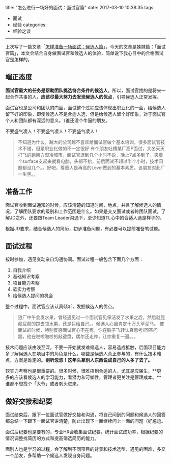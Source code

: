 title: "怎么进行一场好的面试：面试官篇"
date: 2017-03-10 10:38:35
tags:
- 面试
- 经验
categories:
- 经验之谈
---


上次写了一篇文章「[怎样准备一场面试：候选人篇](./2017/02/28/怎样准备一场面试：候选人篇/)」，今天的文章是姊妹篇：「面试官篇」，本文会结合自身做面试官和候选人的体验，简单说下我心目中的合格面试官是怎样的。


## 端正态度
**面试官最大的任务是帮助团队挑选符合条件的候选人**。所以，面试官找的是将来一起合作共事的人，**应该尽最大努力去发现候选人的优点**，引导候选人正常发挥。

面试官也是公司和团队的门面，面试整个过程应该体现出职业化的一面，给候选人留下好的印象，即使候选人不是合适人选，但是给候选人留个好印象，对于面试官个人和团队都有深远的意义。（谁还没个牛逼的朋友。

不要盛气凌人！不要盛气凌人！不要盛气凌人！

> 不知道为什么，越大的公司越不喜欢给面试官做个基本培训，很多面试官技术不错，但是职业化做的不一定很好
> 有个朋友吐槽某厂高P面试，大冬天天打飞的跑南方湿冷城市，面试官迟到几个小时不说，晚上7点多到了，夹着个surface支起来就看电脑，头都不抬，前后面试不超过半个小时，技术问题都没几个。。好吧，尊重人是再高的Level做到的基本素质，该朋友对此厂一生黑。。

## 准备工作
面试官收到面试通知的时候，应该清楚的知道时间、地点，并且了解候选人的情况，了解团队要求的级别和工作范围是什么。如果是交叉面试或者跨团队面试，了解JD之外，还要跟Team Leader沟通下，至少知道TL心中的合适人选是样子的。

根据JD要求，结合候选人的简历，初步准备问题，有必要可以提前准备笔试题。

<!--more-->

## 面试过程
按时参加，遇见变动亲自沟通协调。面试过程一般包含下面几个方面：

1. 自我介绍
2. 基础知识考察
3. 项目能力考察
4. 软实力考察
5. 给候选人提问的机会

整个过程中，面试官应该认真倾听，发掘候选人的优点。

> 狼厂中午会发水果，曾经遇见过一个面试官见保洁发了水果之后，然后就屁颠屁颠的跑去领水果，还是只给自己。。候选人心里肯定十万头草泥马。
> 被面试的时候，特别反感面试官心不在焉，你在脑子飞转认真思考/回答问题，他在啪啦啪啦的敲键盘，偶尔还走神，让你重复一遍。。。

技术问题应该由浅至深，不要一开始就发难候选人，容易造成抵触，后面项目能力多了解候选人在项目中的角色是什么。哪些是候选人真正参与的，有什么技术难点，方案是谁定的。**别听忽悠！这年头拿别人东西说成自己的人多了去了。**

软实力考察也是很重要的。很多时候，很难招到合适的人，尤其是应届生，**更多的应该看候选人的学习能力，看潜力和可塑性，管理者更关注是管理成本。**谁都不想找个「大爷」或者刺头进来。

## 做好交接和纪要
面试结束后，跟下一位面试官做好交接和沟通，将自己问到的问题和候选人的回答都总结一下跟下一面试官讲清楚，防止出现下一面继续问上一面的问题（好尴尬。

面试后纪要也是要有的，专业HR会收集面试纪要，统计面试成功率，根据纪要的
情况调整找简历的方式和提高筛选简历的能力。

面别人也是学习的过程，会了解到不同项目的背景和技术选型，遇见的困难，多交一个朋友，多帮助一个候选人发现自身问题。